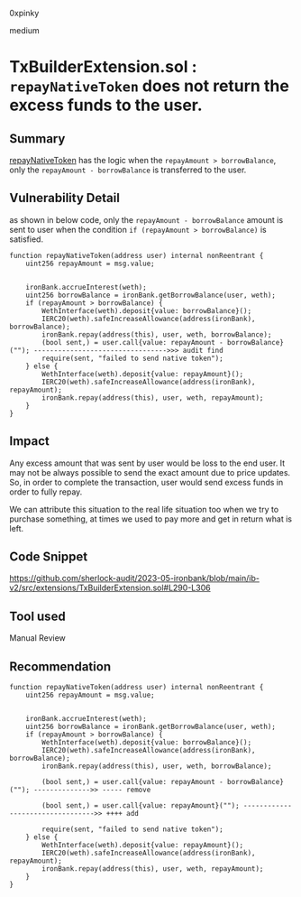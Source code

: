 0xpinky

medium

# TxBuilderExtension.sol : `repayNativeToken` does not return the excess funds to the user.

## Summary

[repayNativeToken](https://github.com/sherlock-audit/2023-05-ironbank/blob/main/ib-v2/src/extensions/TxBuilderExtension.sol#L290) has the logic when the `repayAmount > borrowBalance`, only the `repayAmount - borrowBalance` is transferred to the user.

## Vulnerability Detail

as shown in below code, only the `repayAmount - borrowBalance` amount is sent to user when the condition `if (repayAmount > borrowBalance)` is satisfied.

    function repayNativeToken(address user) internal nonReentrant {
        uint256 repayAmount = msg.value;


        ironBank.accrueInterest(weth);
        uint256 borrowBalance = ironBank.getBorrowBalance(user, weth);
        if (repayAmount > borrowBalance) {
            WethInterface(weth).deposit{value: borrowBalance}();
            IERC20(weth).safeIncreaseAllowance(address(ironBank), borrowBalance);
            ironBank.repay(address(this), user, weth, borrowBalance);
            (bool sent,) = user.call{value: repayAmount - borrowBalance}(""); --------------------------------->>> audit find
            require(sent, "failed to send native token");
        } else {
            WethInterface(weth).deposit{value: repayAmount}();
            IERC20(weth).safeIncreaseAllowance(address(ironBank), repayAmount);
            ironBank.repay(address(this), user, weth, repayAmount);
        }
    }

## Impact

Any excess amount that was sent by user would be loss to the end user.
It may not be always possible to send the exact amount due to price updates.  So, in order to complete the transaction, user would send excess funds in order to fully repay.

We can attribute this situation to the real life situation too when we try to purchase something, at times we used to pay more and get in return what is left.

## Code Snippet

https://github.com/sherlock-audit/2023-05-ironbank/blob/main/ib-v2/src/extensions/TxBuilderExtension.sol#L290-L306

## Tool used

Manual Review

## Recommendation

    function repayNativeToken(address user) internal nonReentrant {
        uint256 repayAmount = msg.value;


        ironBank.accrueInterest(weth);
        uint256 borrowBalance = ironBank.getBorrowBalance(user, weth);
        if (repayAmount > borrowBalance) {
            WethInterface(weth).deposit{value: borrowBalance}();
            IERC20(weth).safeIncreaseAllowance(address(ironBank), borrowBalance);
            ironBank.repay(address(this), user, weth, borrowBalance);

            (bool sent,) = user.call{value: repayAmount - borrowBalance}(""); -------------->> ----- remove 

            (bool sent,) = user.call{value: repayAmount}(""); --------------------------------->> ++++ add

            require(sent, "failed to send native token");
        } else {
            WethInterface(weth).deposit{value: repayAmount}();
            IERC20(weth).safeIncreaseAllowance(address(ironBank), repayAmount);
            ironBank.repay(address(this), user, weth, repayAmount);
        }
    }
